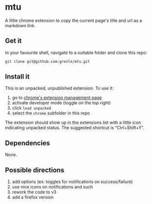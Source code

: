 # mtu

A little chrome extension to copy the current page's title and url as a
markdown link.

## Get it

In your favourite shell, navigate to a suitable folder and clone this repo:

```bash
git clone git@github.com:grenle/mtu.git
```

## Install it

This is an unpacked, unpublished extension. To use it:

1. go to [chrome's extension management page](chrome://extensions/)
2. activate developer mode (toggle on the top right)
3. click `load unpacked`
4. select the `chrome` subfolder in this repo

The extension should show up in the extensions list with a little icon
indicating unpacked status. The suggested shortcut is "Ctrl+Shift+Y".

## Dependencies

None.

## Possible directions

1. add options (ex: toggles for notifications on success/failure)
2. use nice icons on notifications and such
3. rework the code to v3
4. add a firefox version
